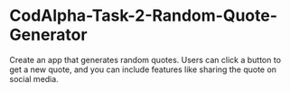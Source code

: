 # CodAlpha-Task-2-Random-Quote-Generator
Create an app that generates random quotes. Users can click a button to get a new quote, and you can include features like sharing the quote on social media.

